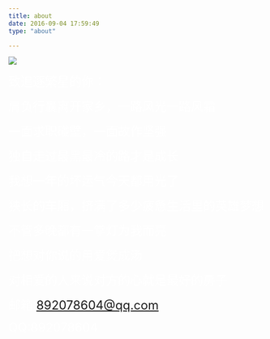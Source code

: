 ```yaml
---
title: about
date: 2016-09-04 17:59:49
type: "about"

---
```

![](http://oova2i5xh.bkt.clouddn.com/head5.jpg)

<font color=#fff size=5>致追逐繁星的你：</font></br>

<font color=#fff size=5>肩负行囊离开家乡，一路风光一路风霜</font></br>

<font color=#fff size=5>一面求职碰壁，一面故作坚强</font></br>

<font color=#fff size=5>独自走过最黑最冷的路才是成长 </font></br>

<font color=#fff size=5>我想一年的坏运气今天都用光了</font></br>

<font color=#fff size=5>狭长的车厢，挤满了多少疲惫生活里的英雄梦想</font></br>

<font color=#fff size=5>不管多晚都有一掌灯为我而亮</font></br>

<font color=#fff size=5>把想对你说的用爱煲成汤</font></br>

<font color=#fff size=5>对相爱的人来说对方的心就是最好的房子</font></br>

<font color=#fff size=5>邮箱:892078604@qq.com</font></br>

<font color=#fff size=5>QQ:892078604</font></br>

